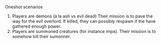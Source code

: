 Oneshot scenarios

1. Players are demons (á la ash vs evil dead)
   Their mission is to pave the way for the
   evil overlord.
   If killed, they can possibly respawn if
   the have gathered enough power.
2. Players are summoned creatures (for instance imps).
   Their mission is to somehow kill their sumonner.
